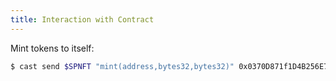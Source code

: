 ```yaml
---
title: Interaction with Contract
---
```


Mint tokens to itself:

```sh
$ cast send $SPNFT "mint(address,bytes32,bytes32)" 0x0370D871f1D4B256E753120221F3Be87A40bd246
```
